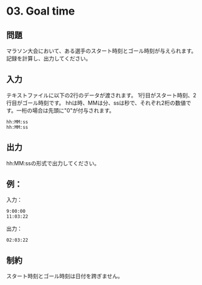 # 03. Goal time

## 問題

マラソン大会において、ある選手のスタート時刻とゴール時刻が与えられます。
記録を計算し、出力してください。

## 入力

テキストファイルに以下の2行のデータが渡されます。
1行目がスタート時刻、2行目がゴール時刻です。
hhは時、MMは分、ssは秒で、それぞれ2桁の数値です。一桁の場合は先頭に"0"が付与されます。

```text
hh:MM:ss
hh:MM:ss
```

## 出力

hh:MM:ssの形式で出力してください。

## 例：

入力：
```text
9:00:00
11:03:22
```

出力：
```text
02:03:22
```

## 制約

スタート時刻とゴール時刻は日付を跨ぎません。